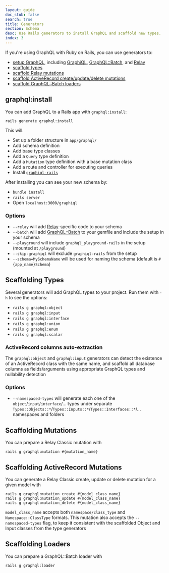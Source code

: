 ```yaml
---
layout: guide
doc_stub: false
search: true
title: Generators
section: Schema
desc: Use Rails generators to install GraphQL and scaffold new types.
index: 3
---
```


If you're using GraphQL with Ruby on Rails, you can use generators to:

- [setup GraphQL](#graphqlinstall), including [GraphiQL](https://github.com/graphql/graphiql), [GraphQL::Batch](https://github.com/Shopify/graphql-batch), and [Relay](https://facebook.github.io/relay/)
- [scaffold types](#scaffolding-types)
- [scaffold Relay mutations](#scaffolding-mutations)
- [scaffold ActiveRecord create/update/delete mutations](#scaffolding-activerecord-mutations)
- [scaffold GraphQL::Batch loaders](#scaffolding-loaders)

## graphql:install

You can add GraphQL to a Rails app with `graphql:install`:

```
rails generate graphql:install
```

This will:

- Set up a folder structure in `app/graphql/`
- Add schema definition
- Add base type classes
- Add a `Query` type definition
- Add a `Mutation` type definition with a base mutation class
- Add a route and controller for executing queries
- Install [`graphiql-rails`](https://github.com/rmosolgo/graphiql-rails)

After installing you can see your new schema by:

- `bundle install`
- `rails server`
- Open `localhost:3000/graphiql`

### Options

- `--relay` will add [Relay](https://facebook.github.io/relay/)-specific code to your schema
- `--batch` will add [GraphQL::Batch](https://github.com/Shopify/graphql-batch) to your gemfile and include the setup in your schema
- `--playground` will include `graphql_playground-rails` in the setup (mounted at `/playground`)
- `--skip-graphiql` will exclude `graphiql-rails` from the setup
- `--schema=MySchemaName` will be used for naming the schema (default is `#{app_name}Schema`)

## Scaffolding Types

Several generators will add GraphQL types to your project. Run them with `-h` to see the options:

- `rails g graphql:object`
- `rails g graphql:input`
- `rails g graphql:interface`
- `rails g graphql:union`
- `rails g graphql:enum`
- `rails g graphql:scalar`

### ActiveRecord columns auto-extraction

The `graphql:object` and `graphql:input` generators can detect the existence of an ActiveRecord class with the same name, and scaffold all database columns as fields/arguments using appropriate GraphQL types and nullability detection

### Options

- `--namespaced-types` will generate each one of the `object`/`input`/`interface`/... types under separate `Types::Objects::*`/`Types::Inputs::*`/`Types::Interfaces::*`/... namespaces and folders

## Scaffolding Mutations

You can prepare a Relay Classic mutation with

```
rails g graphql:mutation #{mutation_name}
```

## Scaffolding ActiveRecord Mutations

You can generate a Relay Classic create, update or delete mutation for a given model with

```
rails g graphql:mutation_create #{model_class_name}
rails g graphql:mutation_update #{model_class_name}
rails g graphql:mutation_delete #{model_class_name}
```

`model_class_name` accepts both `namespace/class_type` and `Namespace::ClassType` formats.
This mutation also accepts the `--namespaced-types` flag, to keep it consistent with the scaffolded Object and Input classes from the type generators

## Scaffolding Loaders

You can prepare a GraphQL::Batch loader with

```
rails g graphql:loader
```
